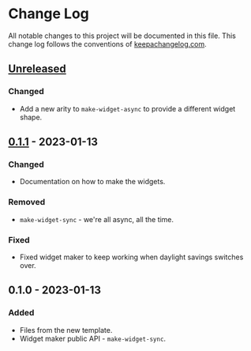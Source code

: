 # Change Log
All notable changes to this project will be documented in this file. This change log follows the conventions of [keepachangelog.com](http://keepachangelog.com/).

## [Unreleased]
### Changed
- Add a new arity to `make-widget-async` to provide a different widget shape.

## [0.1.1] - 2023-01-13
### Changed
- Documentation on how to make the widgets.

### Removed
- `make-widget-sync` - we're all async, all the time.

### Fixed
- Fixed widget maker to keep working when daylight savings switches over.

## 0.1.0 - 2023-01-13
### Added
- Files from the new template.
- Widget maker public API - `make-widget-sync`.

[Unreleased]: https://sourcehost.site/your-name/reminderbot/compare/0.1.1...HEAD
[0.1.1]: https://sourcehost.site/your-name/reminderbot/compare/0.1.0...0.1.1
